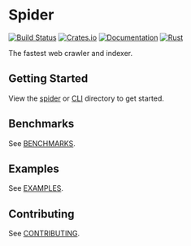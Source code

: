# Spider

[![Build Status](https://github.com/madeindjs/spider/actions/workflows/rust.yml/badge.svg)](https://github.com/madeindjs/spider/actions)
[![Crates.io](https://img.shields.io/crates/v/spider.svg)](https://crates.io/crates/spider)
[![Documentation](https://docs.rs/spider/badge.svg)](https://docs.rs/spider)
[![Rust](https://img.shields.io/badge/rust-1.56.1%2B-blue.svg?maxAge=3600)](https://github.com/madeindjs/spider)

The fastest web crawler and indexer.

## Getting Started

View the [spider](/spider/README.md) or [CLI](./spider_cli/README.md) directory to get started.

## Benchmarks

See [BENCHMARKS](./benches/BENCHMARKS.md).

## Examples

See [EXAMPLES](./examples/).

## Contributing

See [CONTRIBUTING](CONTRIBUTING.md).
